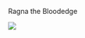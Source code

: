 <!Doctype html>
<html>
<head> 
<title> first project on github ever! </title> 
</head>
<body><p> Ragna the Bloodedge</p>
<img src="http://www.dustloop.com/wiki/images/thumb/f/fd/BBCS_Ragna_6A.png/175px-BBCS_Ragna_6A.png" alt="">
<footer><img src="do 12-edited.jpg">
</footer>
</body>
</html>
